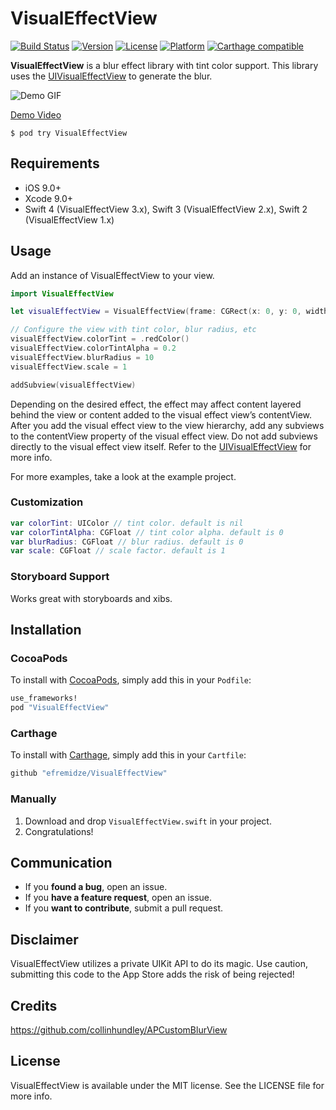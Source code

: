 # VisualEffectView

[![Build Status](https://travis-ci.org/efremidze/VisualEffectView.svg?branch=master)](https://travis-ci.org/efremidze/VisualEffectView)
[![Version](https://img.shields.io/cocoapods/v/VisualEffectView.svg?style=flat)](http://cocoapods.org/pods/VisualEffectView)
[![License](https://img.shields.io/cocoapods/l/VisualEffectView.svg?style=flat)](http://cocoapods.org/pods/VisualEffectView)
[![Platform](https://img.shields.io/cocoapods/p/VisualEffectView.svg?style=flat)](http://cocoapods.org/pods/VisualEffectView)
[![Carthage compatible](https://img.shields.io/badge/Carthage-compatible-4BC51D.svg?style=flat)](https://github.com/Carthage/Carthage)

**VisualEffectView** is a blur effect library with tint color support. This library uses the [UIVisualEffectView](https://developer.apple.com/library/ios/documentation/UIKit/Reference/UIVisualEffectView/) to generate the blur.

![Demo GIF](https://thumbs.gfycat.com/EnormousLightBullmastiff-size_restricted.gif)

[Demo Video](https://gfycat.com/EnormousLightBullmastiff)

```
$ pod try VisualEffectView
```

## Requirements

- iOS 9.0+
- Xcode 9.0+
- Swift 4 (VisualEffectView 3.x), Swift 3 (VisualEffectView 2.x), Swift 2 (VisualEffectView 1.x)

## Usage

Add an instance of VisualEffectView to your view.

```swift
import VisualEffectView

let visualEffectView = VisualEffectView(frame: CGRect(x: 0, y: 0, width: 320, height: 480))

// Configure the view with tint color, blur radius, etc
visualEffectView.colorTint = .redColor()
visualEffectView.colorTintAlpha = 0.2
visualEffectView.blurRadius = 10
visualEffectView.scale = 1

addSubview(visualEffectView)
```

Depending on the desired effect, the effect may affect content layered behind the view or content added to the visual effect view’s contentView. After you add the visual effect view to the view hierarchy, add any subviews to the contentView property of the visual effect view. Do not add subviews directly to the visual effect view itself. Refer to the [UIVisualEffectView](https://developer.apple.com/library/ios/documentation/UIKit/Reference/UIVisualEffectView/) for more info.

For more examples, take a look at the example project.

### Customization

```swift
var colorTint: UIColor // tint color. default is nil
var colorTintAlpha: CGFloat // tint color alpha. default is 0
var blurRadius: CGFloat // blur radius. default is 0
var scale: CGFloat // scale factor. default is 1
```

### Storyboard Support

Works great with storyboards and xibs.

## Installation

### CocoaPods
To install with [CocoaPods](http://cocoapods.org/), simply add this in your `Podfile`:
```ruby
use_frameworks!
pod "VisualEffectView"
```

### Carthage
To install with [Carthage](https://github.com/Carthage/Carthage), simply add this in your `Cartfile`:
```ruby
github "efremidze/VisualEffectView"
```

### Manually
1. Download and drop ```VisualEffectView.swift``` in your project.  
2. Congratulations!

## Communication

- If you **found a bug**, open an issue.
- If you **have a feature request**, open an issue.
- If you **want to contribute**, submit a pull request.

## Disclaimer

VisualEffectView utilizes a private UIKit API to do its magic. Use caution, submitting this code to the App Store adds the risk of being rejected!

## Credits

https://github.com/collinhundley/APCustomBlurView

## License

VisualEffectView is available under the MIT license. See the LICENSE file for more info.
